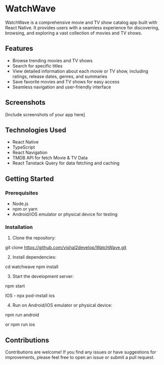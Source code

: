 # WatchWave

WatchWave is a comprehensive movie and TV show catalog app built with React Native. It provides users with a seamless experience for discovering, browsing, and exploring a vast collection of movies and TV shows.

## Features

- Browse trending movies and TV shows
- Search for specific titles
- View detailed information about each movie or TV show, including ratings, release dates, genres, and summaries
- Save favorite movies and TV shows for easy access
- Seamless navigation and user-friendly interface

## Screenshots

[Include screenshots of your app here]

## Technologies Used

- React Native
- TypeScript
- React Navigation
- TMDB API for fetch Movie & TV Data
- React Tanstack Query for data fetching and caching

## Getting Started

### Prerequisites

- Node.js
- npm or yarn
- Android/iOS emulator or physical device for testing

### Installation

1. Clone the repository:

git clone https://github.com/vishal2develop/WatchWave.git

2. Install dependencies:

cd watchwave
npm install

3. Start the development server:

npm start

IOS - npx pod-install ios

4. Run on Android/iOS emulator or physical device:

npm run android

or
npm run ios

## Contributions

Contributions are welcome! If you find any issues or have suggestions for improvements, please feel free to open an issue or submit a pull request.
